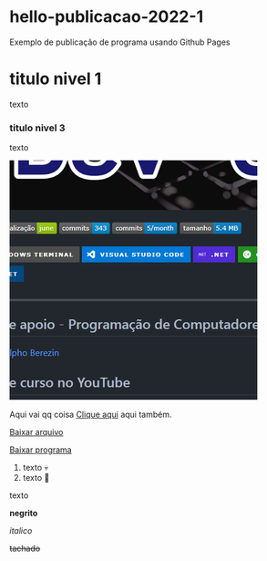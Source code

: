 # hello-publicacao-2022-1
Exemplo de publicação de programa usando Github Pages


# titulo nivel 1
texto

### titulo nivel 3
texto

![Tela do programa](tela.png)

Aqui vai qq coisa [Clique aqui](https://github.com/ermogenes/aulas-programacao-csharp/blob/master/content/entrada-teclado.md) aqui também.

[Baixar arquivo](arquivo%20para%20download.zip)

[Baixar programa](hello-publicacao-2022-1.zip)

1. texto 💀
1. texto 🍕

texto

**negrito**

_italico_

~~tachado~~


